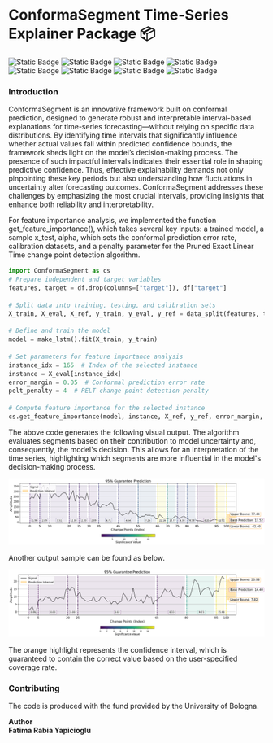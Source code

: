 # ConformaSegment Time-Series Explainer Package 📦

![Static Badge](https://img.shields.io/badge/concept-XAI-lightblue?style=flat)
![Static Badge](https://img.shields.io/badge/concept-uncertainty-blue?style=flat&logoColor=white&color=C46210)
![Static Badge](https://img.shields.io/badge/python-package-gold?style=flat&logo=python&logoColor=white&color=blue)
![Static Badge](https://img.shields.io/badge/library-scikit_learn-blue?style=flat&logo=scikit-learn&logoColor=white&color=C46210)
![Static Badge](https://img.shields.io/badge/library-tensorflow-blue?style=flat&logo=tensorflow&logoColor=white&color=C46210)
![Static Badge](https://img.shields.io/badge/jupyter-notebooks-orange?style=flat&logo=jupyter&logoColor=white&color=orange)
![Static Badge](https://img.shields.io/badge/version-v1.0-green?style=flat&logo=github&logoColor=white&color=5533FF)
![Static Badge](https://img.shields.io/badge/documentation-paper-blue?style=flat&logo=github&logoColor=white&color=660055)

### Introduction

ConformaSegment is an innovative framework built on conformal prediction, designed to generate robust and interpretable interval-based explanations for time-series forecasting—without relying on specific data distributions. 
By identifying time intervals that significantly influence whether actual values fall within predicted confidence bounds, the framework sheds light on the model’s decision-making process. The presence of such impactful intervals indicates their essential role in shaping predictive confidence. 
Thus, effective explainability demands not only pinpointing these key periods but also understanding how fluctuations in uncertainty alter forecasting outcomes. 
ConformaSegment addresses these challenges by emphasizing the most crucial intervals, providing insights that enhance both reliability and interpretability.

For feature importance analysis, we implemented the function get_feature_importance(), which takes several key inputs: a trained model, a sample x_test, alpha, which sets the conformal prediction error rate, calibration datasets, and a penalty parameter for the Pruned Exact Linear Time change point detection algorithm.

```python
import ConformaSegment as cs
# Prepare independent and target variables  
features, target = df.drop(columns=["target"]), df["target"]  

# Split data into training, testing, and calibration sets  
X_train, X_eval, X_ref, y_train, y_eval, y_ref = data_split(features, target, split_rate=0.5, stratify=target)  

# Define and train the model  
model = make_lstm().fit(X_train, y_train)  

# Set parameters for feature importance analysis  
instance_idx = 165  # Index of the selected instance  
instance = X_eval[instance_idx]  
error_margin = 0.05  # Conformal prediction error rate  
pelt_penalty = 4  # PELT change point detection penalty  

# Compute feature importance for the selected instance  
cs.get_feature_importance(model, instance, X_ref, y_ref, error_margin, pelt_penalty)  

```

The above code generates the following visual output. The algorithm evaluates segments based on their contribution to model uncertainty and, consequently, the model's decision. This allows for an interpretation of the time series, highlighting which segments are more influential in the model's decision-making process.

![Example Image 1](images/output_electric125.png)

Another output sample can be found as below.

![Example Image 1](images/output_updated2.png)


The orange highlight represents the confidence interval, which is guaranteed to contain the correct value based on the user-specified coverage rate.

### Contributing

The code is produced with the fund provided by the University of Bologna.

<b>Author<b/> <br/>
Fatima Rabia Yapicioglu <br/>
